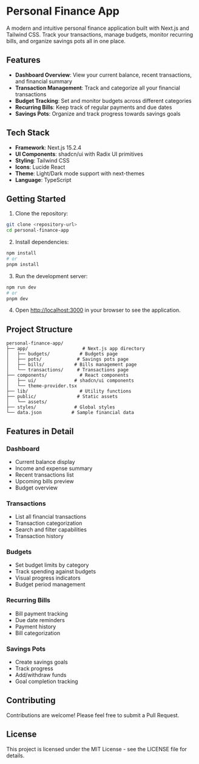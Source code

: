 # Personal Finance App

A modern and intuitive personal finance application built with Next.js and Tailwind CSS. Track your transactions, manage budgets, monitor recurring bills, and organize savings pots all in one place.

## Features

- **Dashboard Overview**: View your current balance, recent transactions, and financial summary
- **Transaction Management**: Track and categorize all your financial transactions
- **Budget Tracking**: Set and monitor budgets across different categories
- **Recurring Bills**: Keep track of regular payments and due dates
- **Savings Pots**: Organize and track progress towards savings goals

## Tech Stack

- **Framework**: Next.js 15.2.4
- **UI Components**: shadcn/ui with Radix UI primitives
- **Styling**: Tailwind CSS
- **Icons**: Lucide React
- **Theme**: Light/Dark mode support with next-themes
- **Language**: TypeScript

## Getting Started

1. Clone the repository:
```bash
git clone <repository-url>
cd personal-finance-app
```

2. Install dependencies:
```bash
npm install
# or
pnpm install
```

3. Run the development server:
```bash
npm run dev
# or
pnpm dev
```

4. Open [http://localhost:3000](http://localhost:3000) in your browser to see the application.

## Project Structure

```
personal-finance-app/
├── app/                    # Next.js app directory
│   ├── budgets/           # Budgets page
│   ├── pots/             # Savings pots page
│   ├── bills/           # Bills management page
│   └── transactions/     # Transactions page
├── components/            # React components
│   ├── ui/              # shadcn/ui components
│   └── theme-provider.tsx
├── lib/                   # Utility functions
├── public/               # Static assets
│   └── assets/
├── styles/              # Global styles
└── data.json           # Sample financial data
```

## Features in Detail

### Dashboard
- Current balance display
- Income and expense summary
- Recent transactions list
- Upcoming bills preview
- Budget overview

### Transactions
- List all financial transactions
- Transaction categorization
- Search and filter capabilities
- Transaction history

### Budgets
- Set budget limits by category
- Track spending against budgets
- Visual progress indicators
- Budget period management

### Recurring Bills
- Bill payment tracking
- Due date reminders
- Payment history
- Bill categorization

### Savings Pots
- Create savings goals
- Track progress
- Add/withdraw funds
- Goal completion tracking

## Contributing

Contributions are welcome! Please feel free to submit a Pull Request.

## License

This project is licensed under the MIT License - see the LICENSE file for details.
